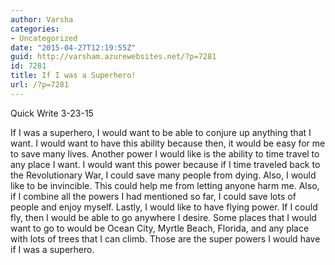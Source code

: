 ```yaml
---
author: Varsha
categories:
- Uncategorized
date: "2015-04-27T12:19:55Z"
guid: http://varsham.azurewebsites.net/?p=7281
id: 7281
title: If I was a Superhero!
url: /?p=7281
---
```


Quick Write 3-23-15

If I was a superhero, I would want to be able to conjure up anything that I want. I would want to have this ability because then, it would be easy for me to save many lives. Another power I would like is the ability to time travel to any place I want. I would want this power because if I time traveled back to the Revolutionary War, I could save many people from dying. Also, I would like to be invincible. This could help me from letting anyone harm me. Also, if I combine all the powers I had mentioned so far, I could save lots of people and enjoy myself. Lastly, I would like to have flying power. If I could fly, then I would be able to go anywhere I desire. Some places that I would want to go to would be Ocean City, Myrtle Beach, Florida, and any place with lots of trees that I can climb. Those are the super powers I would have if I was a superhero.